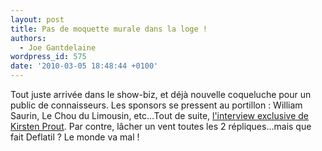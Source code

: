 ```yaml
---
layout: post
title: Pas de moquette murale dans la loge !
authors:
  - Joe Gantdelaine
wordpress_id: 575
date: '2010-03-05 18:48:44 +0100'
---
```

Tout juste arrivée dans le show-biz, et déjà nouvelle coqueluche pour un public de connaisseurs. Les sponsors se pressent au portillon : William Saurin, Le Chou du Limousin, etc…Tout de suite, [l'interview exclusive de Kirsten Prout](http://www.thestarscoop.com/archives/kirsten-prout.php). Par contre, lâcher un vent toutes les 2 répliques…mais que fait Deflatil ? Le monde va mal !
